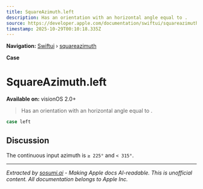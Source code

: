 ```yaml
---
title: SquareAzimuth.left
description: Has an orientation with an horizontal angle equal to .
source: https://developer.apple.com/documentation/swiftui/squareazimuth/left
timestamp: 2025-10-29T00:10:18.335Z
---
```


**Navigation:** [Swiftui](/documentation/swiftui) › [squareazimuth](/documentation/swiftui/squareazimuth)

**Case**

# SquareAzimuth.left

**Available on:** visionOS 2.0+

> Has an orientation with an horizontal angle equal to .

```swift
case left
```

## Discussion

The continuous input azimuth is `≥ 225°` and `< 315°`.

---

*Extracted by [sosumi.ai](https://sosumi.ai) - Making Apple docs AI-readable.*
*This is unofficial content. All documentation belongs to Apple Inc.*
